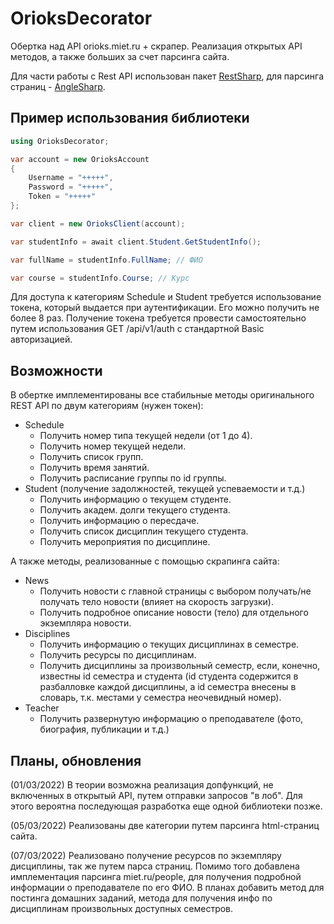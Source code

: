 # OrioksDecorator
Обертка над API orioks.miet.ru + скрапер. Реализация открытых API методов, а также больших за счет парсинга сайта.  

Для части работы с Rest API использован пакет [RestSharp](https://restsharp.dev/), 
для парсинга страниц - [AngleSharp](https://anglesharp.github.io/).

## Пример использования библиотеки

```c#
using OrioksDecorator;

var account = new OrioksAccount
{
    Username = "+++++",
    Password = "+++++",
    Token = "+++++"
};

var client = new OrioksClient(account);

var studentInfo = await client.Student.GetStudentInfo();

var fullName = studentInfo.FullName; // ФИО

var course = studentInfo.Course; // Курс
```

Для доступа к категориям Schedule и Student требуется использование токена, который выдается при аутентификации. Его можно получить не более 8 раз.
Получение токена требуется провести самостоятельно путем использования GET /api/v1/auth с стандартной Basic авторизацией.

## Возможности

В обертке имплементированы все стабильные методы оригинального REST API по двум категориям (нужен токен):
- Schedule
   - Получить номер типа текущей недели (от 1 до 4).
   - Получить номер текущей недели.
   - Получить список групп.
   - Получить время занятий.
   - Получить расписание группы по id группы.
- Student (получение задолжностей, текущей успеваемости и т.д.)
   - Получить информацию о текущем студенте.
   - Получить академ. долги текущего студента.
   - Получить информацию о пересдаче.
   - Получить список дисциплин текущего студента.
   - Получить мероприятия по дисциплине.

А также методы, реализованные с помощью скрапинга сайта:
- News
   - Получить новости с главной страницы с выбором получать/не получать тело новости (влияет на скорость загрузки).
   - Получить подробное описание новости (тело) для отдельного экземпляра новости.
- Disciplines 
   - Получить информацию о текущих дисциплинах в семестре.
   - Получить ресурсы по дисциплинам.
   - Получить дисциплины за произвольный семестр, если, конечно, известны id семестра и студента (id студента содержится в разбалловке каждой дисциплины, а id семестра внесены в словарь, т.к. местами у семестра неочевидный номер).
- Teacher
   - Получить развернутую информацию о преподавателе (фото, биография, публикации и т.д.)

## Планы, обновления

(01/03/2022)
В теории возможна реализация допфункций, не включенных в открытый API, путем отправки запросов "в лоб". Для этого вероятна последующая разработка еще одной библиотеки позже.

(05/03/2022)
Реализованы две категории путем парсинга html-страниц сайта.

(07/03/2022)
Реализовано получение ресурсов по экземпляру дисциплины, так же путем парса страниц.
Помимо того добавлена имплементация парсинга miet.ru/people, для получения подробной информации о преподавателе по его ФИО.
В планах добавить метод для постинга домашних заданий, метода для получения инфо по дисциплинам произвольных доступных семестров.
